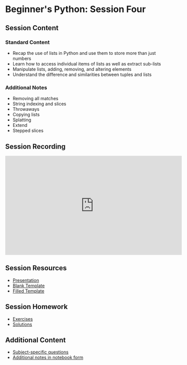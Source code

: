 # Beginner's Python: Session Four

## Session Content

### Standard Content
* Recap the use of lists in Python and use them to store more than just numbers
* Learn how to access individual items of lists as well as extract sub-lists
* Manipulate lists, adding, removing, and altering elements
* Understand the difference and similarities between tuples and lists

### Additional Notes
* Removing all matches
* String indexing and slices
* Throwaways
* Copying lists
* Splatting
* Extend
* Stepped slices	

## Session Recording

<iframe width="560" height="315" src="https://www.youtube.com/embed/QsZcC2OxVSQ" frameborder="0" allow="accelerometer; autoplay; clipboard-write; encrypted-media; gyroscope; picture-in-picture" allowfullscreen></iframe>

## Session Resources

- [Presentation](https://github.com/warwickdatasciencesociety/beginners-python/blob/master/session-four/session_four_presentation.pptx?raw=true)
- [Blank Template](https://colab.research.google.com/github/warwickdatasciencesociety/beginners-python/blob/master/session-four/session_four_blank_template.ipynb)
- [Filled Template](https://colab.research.google.com/github/warwickdatasciencesociety/beginners-python/blob/master/session-four/session_four_filled_template.ipynb)

## Session Homework

- [Exercises](https://colab.research.google.com/github/warwickdatasciencesociety/beginners-python/blob/master/session-four/session_four_exercises.ipynb)
- [Solutions](https://colab.research.google.com/github/warwickdatasciencesociety/beginners-python/blob/master/session-four/session_four_solutions.ipynb)

## Additional Content

- [Subject-specific questions](https://warwickdatasciencesociety.github.io/beginners-python/session-four/subject_questions/)
- [Additional notes in notebook form](https://colab.research.google.com/github/warwickdatasciencesociety/beginners-python/blob/master/session-four/session_four_additional_content.ipynb)

